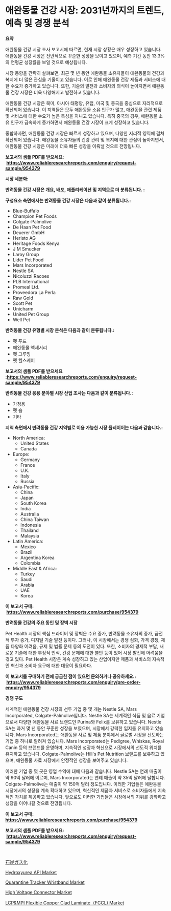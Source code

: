 <p><h1>애완동물 건강 시장: 2031년까지의 트렌드, 예측 및 경쟁 분석</h1></p><p><strong>요약</strong></p>
<p><p>애완동물 건강 시장 조사 보고서에 따르면, 현재 시장 상황은 매우 성장하고 있습니다. 애완동물 건강 시장은 전반적으로 꾸준한 성장을 보이고 있으며, 예측 기간 동안 13.3%의 연평균 성장률을 보일 것으로 예상됩니다.</p><p>시장 동향을 간략히 살펴보면, 최근 몇 년 동안 애완동물 소유자들이 애완동물의 건강과 복지에 더 많은 관심을 기울이고 있습니다. 이로 인해 애완동물 건강 제품과 서비스에 대한 수요가 증가하고 있습니다. 또한, 기술의 발전과 소비자의 의식이 높아지면서 애완동물 건강 시장은 더욱 다양해지고 발전하고 있습니다.</p><p>애완동물 건강 시장은 북미, 아시아 태평양, 유럽, 미국 및 중국을 중심으로 지리적으로 확산되어 있습니다. 이 지역들은 모두 애완동물 소유 인구가 많고, 애완동물 관련 제품 및 서비스에 대한 수요가 높은 특성을 지니고 있습니다. 특히 중국의 경우, 애완동물 소유 인구가 급속하게 증가하면서 애완동물 건강 시장이 크게 성장하고 있습니다.</p><p>종합하자면, 애완동물 건강 시장은 빠르게 성장하고 있으며, 다양한 지리적 영역에 걸쳐 확산되어 있습니다. 애완동물 소유자들의 건강 관리 및 복지에 대한 관심이 높아지면서, 애완동물 건강 시장은 미래에 더욱 빠른 성장을 이뤄낼 것으로 전망됩니다.</p></p>
<p><strong>보고서의 샘플 PDF를 받으세요: &nbsp;<a href="https://www.reliableresearchreports.com/enquiry/request-sample/954379">https://www.reliableresearchreports.com/enquiry/request-sample/954379</a></strong></p>
<p><strong>시장 세분화:</strong></p>
<p><strong> 반려동물 건강 시장은 개요, 배포, 애플리케이션 및 지역으로 더 분류됩니다. :</strong></p>
<p><strong>구성요소 측면에서는 반려동물 건강 시장은 다음과 같이 분류됩니다.:</strong></p>
<p><ul><li>Blue-Buffalo</li><li>Champion Pet Foods</li><li>Colgate-Palmolive</li><li>De Haan Pet Food</li><li>Deuerer GmbH</li><li>Heristo AG</li><li>Heritage Foods Kenya</li><li>J M Smucker</li><li>Laroy Group</li><li>Lider Pet Food</li><li>Mars Incorporated</li><li>Nestle SA</li><li>Nicoluzzi Racoes</li><li>PLB International</li><li>Promeal Ltd.</li><li>Proveedora La Perla</li><li>Raw Gold</li><li>Scott Pet</li><li>Unicharm</li><li>United Pet Group</li><li>Well Pet</li></ul></p>
<p><strong> 반려동물 건강 유형별 시장 분석은 다음과 같이 분류됩니다.:</strong></p>
<p><ul><li>펫 푸드</li><li>애완동물 액세서리</li><li>펫 그루밍</li><li>펫 헬스케어</li></ul></p>
<p><strong>보고서의 샘플 PDF를 받으세요 :<a href="https://www.reliableresearchreports.com/enquiry/request-sample/954379">https://www.reliableresearchreports.com/enquiry/request-sample/954379</a></strong></p>
<p><strong> 반려동물 건강 응용 분야별 시장 산업 조사는 다음과 같이 분류됩니다.:</strong></p>
<p><ul><li>가정용</li><li>펫 숍</li><li>기타</li></ul></p>
<p><strong>지역 측면에서 반려동물 건강 지역별로 이용 가능한 시장 플레이어는 다음과 같습니다.:</strong></p>
<p><ul>
    <li>
        North America:
        <ul>
            <li>United States</li>
            <li>Canada</li>
        </ul>
    </li>
    <li>
        Europe:
        <ul>
            <li>Germany</li>
            <li>France</li>
            <li>U.K.</li>
            <li>Italy</li>
            <li>Russia</li>
        </ul>
    </li>
    <li>
        Asia-Pacific:
        <ul>
            <li>China</li>
            <li>Japan</li>
            <li>South Korea</li>
            <li>India</li>
            <li>Australia</li>
            <li>China Taiwan</li>
            <li>Indonesia</li>
            <li>Thailand</li>
            <li>Malaysia</li>
        </ul>
    </li>
    <li>
        Latin America:
        <ul>
            <li>Mexico</li>
            <li>Brazil</li>
            <li>Argentina Korea</li>
            <li>Colombia</li>
        </ul>
    </li>
    <li>
        Middle East & Africa:
        <ul>
            <li>Turkey</li>
            <li>Saudi</li>
            <li>Arabia</li>
            <li>UAE</li>
            <li>Korea</li>
        </ul>
    </li>
    </ul></p>
<p><strong>이 보고서 구매: &nbsp;<a href="https://www.reliableresearchreports.com/purchase/954379">https://www.reliableresearchreports.com/purchase/954379</a></strong></p>
<p><strong>반려동물 건강의 주요 동인 및 장벽 시장</strong></p>
<p><p>Pet Health 시장의 핵심 드라이버 및 장벽은 수요 증가, 반려동물 소유자의 증가, 금전적 투자 증가, 디지털 기술 발전 등이다. 그러나, 이 시장에서는 경쟁 심화, 가격 경쟁, 제품 다양화 어려움, 규제 및 법률 문제 등의 도전이 있다. 또한, 소비자의 경제적 부담, 새로운 기술에 대한 부정적 인식, 건강 문제에 대한 불안 등이 있어 시장 발전에 어려움을 겪고 있다. Pet Health 시장은 계속 성장하고 있는 산업이지만 제품과 서비스의 지속적인 혁신과 소비자 요구에 대한 대응이 필요하다.</p></p>
<p><strong>이 보고서를 구매하기 전에 궁금한 점이 있으면 문의하거나 공유하세요.: &nbsp;<a href="https://www.reliableresearchreports.com/enquiry/pre-order-enquiry/954379">https://www.reliableresearchreports.com/enquiry/pre-order-enquiry/954379</a></strong></p>
<p><strong>경쟁 구도</strong></p>
<p><p>세계적인 애완동물 건강 시장의 선두 기업 중 몇 개는 Nestle SA, Mars Incorporated, Colgate-Palmolive입니다. Nestle SA는 세계적인 식품 및 음료 기업으로서 다양한 애완동물 사료 브랜드인 Purina와 Felix를 보유하고 있습니다. Nestle SA는 과거 몇 년 동안 꾸준한 성장을 보였으며, 시장에서 강력한 입지를 유지하고 있습니다. Mars Incorporated는 애완동물 사료 및 제품 분야에서 글로벌 시장을 선도하는 기업 중 하나로 알려져 있습니다. Mars Incorporated는 Pedigree, Whiskas, Royal Canin 등의 브랜드를 운영하며, 지속적인 성장과 혁신으로 시장에서의 선도적 위치를 유지하고 있습니다. Colgate-Palmolive는 Hill's Pet Nutrition 브랜드를 보유하고 있으며, 애완동물 사료 시장에서 안정적인 성장을 보여주고 있습니다. </p><p>이러한 기업 중 몇 곳은 영업 수익에 대해 다음과 같습니다. Nestle SA는 연례 매출이 약 90억 달러에 이르며, Mars Incorporated는 연례 매출이 약 35억 달러에 달합니다. Colgate-Palmolive는 매출이 약 150억 달러 정도입니다. 이러한 기업들은 애완동물 시장에서의 성장을 계속 확대하고 있으며, 혁신적인 제품과 서비스로 소비자들에게 지속적인 가치를 제공하고 있습니다. 앞으로도 이러한 기업들은 시장에서의 지위를 강화하고 성장을 이어나갈 것으로 전망됩니다.</p></p>
<p><strong>이 보고서 구매: &nbsp; <a href="https://www.reliableresearchreports.com/purchase/954379">https://www.reliableresearchreports.com/purchase/954379</a></strong></p>
<p><strong>보고서의 샘플 PDF를 받으세요: &nbsp;<a href="https://www.reliableresearchreports.com/enquiry/request-sample/954379">https://www.reliableresearchreports.com/enquiry/request-sample/954379</a></strong><strong></strong></p>
<p>&nbsp;</p>
<p><p><a href="https://github.com/zjkmgcs938405/Market-Research-Report-List-1/blob/main/7426604185242.md">石炭ガス化</a></p><p><a href="https://issuu.com/reportprime-2/docs/hydroxyurea-api-market-size-2030.pptx">Hydroxyurea API Market</a></p><p><a href="https://view.publitas.com/reportprime-1/quarantine-tracker-wristband-market-size-and-examines-its-market-scope-with-a-primary-focus-on-growth-opportunities-and-forecasted-trends-spanning-from-2024-to-2031/">Quarantine Tracker Wristband Market</a></p><p><a href="https://view.publitas.com/reportprime-1/high-voltage-connector-market-research-report-unlocks-analysis-on-the-market-financial-status-market-size-and-market-revenue-upto-2031/">High Voltage Connector Market</a></p><p><a href="https://github.com/vimar16th/Market-Research-Report-List-3/blob/main/lcpmpi-flexible-copper-clad-laminatefccl-market.md">LCP&MPI Flexible Copper Clad Laminate（FCCL) Market</a></p></p>